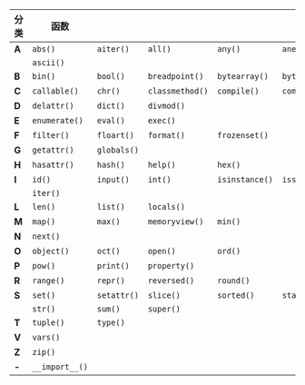 | 分类  | 函数           |             |                 |                |                  |
| ----- | -------------- | ----------- | --------------- | -------------- | ---------------- |
| **A** | `abs()`        | `aiter()`   | `all()`         | `any()`        | `anext()`          |
|       | `ascii()`      |             |                 |                |                  |
| **B** | `bin()`        | `bool()`    | `breadpoint()`  | `bytearray()`  | `bytes()`        |
| **C** | `callable()`   | `chr()`     | `classmethod()` | `compile()`    | `complex()`        |
| **D** | `delattr()`    | `dict()`    | `divmod()`      |                |                  |
| **E** | `enumerate()`  | `eval()`    | `exec()`        |                |                  |
| **F** | `filter()`     | `floart()`  | `format()`      | `frozenset()`  |                  |
| **G** | `getattr()`    | `globals()` |                 |                |                  |
| **H** | `hasattr()`    | `hash()`    | `help()`        | `hex()`        |                  |
| **I** | `id()`         | `input()`   | `int()`         | `isinstance()` | `issubclass()`   |
|       | `iter()`       |             |                 |                |                  |
| **L** | `len()`        | `list()`    | `locals()`      |                |                  |
| **M** | `map()`        | `max()`     | `memoryview()`  | `min()`        |                  |
| **N** | `next()`       |             |                 |                |                  |
| **O** | `object()`     | `oct()`     | `open()`        | `ord()`        |                  |
| **P** | `pow()`        | `print()`   | `property()`    |                |                  |
| **R** | `range()`      | `repr()`    | `reversed()`    | `round()`      |                  |
| **S** | `set()`        | `setattr()` | `slice()`       | `sorted()`     | `staticmethod()` |
|       | `str()`        | `sum()`     | `super()`       |                |                  |
| **T** | `tuple()`      | `type()`    |                 |                |                  |
| **V** | `vars()`       |             |                 |                |                  |
| **Z** | `zip()`        |             |                 |                |                  |
| **-** | `__import__()` |             |                 |                |                  |